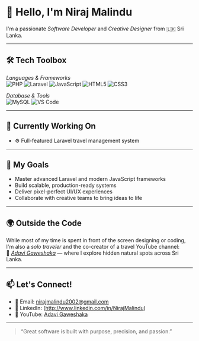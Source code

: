 # 👋 Hello, I'm Niraj Malindu

I'm a passionate *Software Developer* and *Creative Designer* from 🇱🇰 Sri Lanka.

---

## 🛠 Tech Toolbox

*Languages & Frameworks*  
![PHP](https://img.shields.io/badge/PHP-777BB4?style=flat&logo=php&logoColor=white)
![Laravel](https://img.shields.io/badge/Laravel-FF2D20?style=flat&logo=laravel&logoColor=white)
![JavaScript](https://img.shields.io/badge/JavaScript-F7DF1E?style=flat&logo=javascript&logoColor=black)
![HTML5](https://img.shields.io/badge/HTML5-E34F26?style=flat&logo=html5&logoColor=white)
![CSS3](https://img.shields.io/badge/CSS3-1572B6?style=flat&logo=css3&logoColor=white)


*Database & Tools*  
![MySQL](https://img.shields.io/badge/MySQL-00758F?style=flat&logo=mysql&logoColor=white)
![VS Code](https://img.shields.io/badge/VSCode-007ACC?style=flat&logo=visual-studio-code&logoColor=white)

---

## 🌱 Currently Working On

- ⚙ Full-featured Laravel travel management system  


---

## 🚀 My Goals

- Master advanced Laravel and modern JavaScript frameworks  
- Build scalable, production-ready systems  
- Deliver pixel-perfect UI/UX experiences  
- Collaborate with creative teams to bring ideas to life

---

## 🌍 Outside the Code

While most of my time is spent in front of the screen designing or coding, I'm also a *solo traveler* and the co-creator of a travel YouTube channel:  
🎥 *[Adavi Gaweshaka](http://www.youtube.com/@AdaviGaweshaka%E0%B6%85%E0%B6%A9%E0%B7%80%E0%B7%92%E0%B6%9C%E0%B7%80%E0%B7%9A%E0%B7%81%E0%B6%9A)* — where I explore hidden natural spots across Sri Lanka.

---

## 📫 Let's Connect!

- 📧 Email: nirajmalindu2002@gmail.com  
- 🔗 LinkedIn: (http://www.linkedin.com/in/NirajMalindu)  
- 🎥 YouTube: [Adavi Gaweshaka](https://www.youtube.com/AdaviGaweshaka)

---

> “Great software is built with purpose, precision, and passion.”
